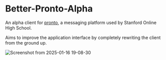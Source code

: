 # Better-Pronto-Alpha

An alpha client for [pronto](https://pronto.io), a messaging platform used by Stanford Online High School.

Aims to improve the application interface by completely rewriting the client from the ground up.

![Screenshot from 2025-01-16 19-08-30](https://github.com/user-attachments/assets/785d6bd6-0d9e-435d-bf7a-84c77823275d)

